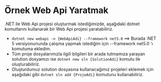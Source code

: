 # Örnek Web Api Yaratmak
.NET ile Web Api projesi oluşturmak istediğimizde, aşağıdaki dotnet komutlarını kullanarak bir Web Api projesi yaratabiliriz.

- `dotnet new webapi -n {WebApiAdi} --framework net5.0` ==> Burada :NET 5 versiyonununda çalışma yapmak istediğim  için --framework net5.0 'ı komutuma ekledim.
- Tüm proje dosyalarımızla ilgili bilgileri bir arada tutmamıza yarayan solution dosyamızı ise `dotnet new sln {SolutionAdi}` komutu ile oluşturabiliriz.
- Oluşturdumuz solution dosyasına kullanacağımız projeleri eklemek için aşağıdaki gibi `dotnet sln add {ProjeAdi}` komutunu kullanabiliriz.


